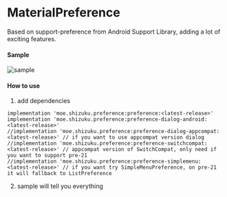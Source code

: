 MaterialPreference
==================

Based on support-preference from Android Support Library, adding a lot of exciting features.

#### Sample

![sample](https://github.com/RikkaW/MaterialPreference/blob/master/art/sample.gif)

#### How to use

1. add dependencies
```
implementation 'moe.shizuku.preference:preference:<latest-release>'
implementation 'moe.shizuku.preference:preference-dialog-android:<latest-release>'
//implementation 'moe.shizuku.preference:preference-dialog-appcompat:<latest-release>' // if you want to use appcompat version dialog
//implementation 'moe.shizuku.preference:preference-switchcompat:<latest-release>' // appcompat version of SwitchCompat, only need if you want to support pre-21
//implementation 'moe.shizuku.preference:preference-simplemenu:<latest-release>' // if you want try SimpleMenuPreference, on pre-21 it will fallback to ListPreference
```
2. sample will tell you everything
